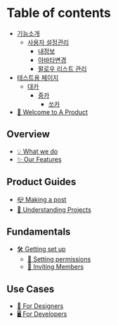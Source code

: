 # Table of contents

* [기능소개](README.md)
  * [사용자 설정관리](undefined/undefined/README.md)
    * [내정보](undefined/undefined/undefined.md)
    * [아바타변경](undefined/undefined/undefined-1.md)
    * [팔로우 리스트 관리](undefined/undefined/undefined-2.md)
* [테스트용 페이지](<README (1).md>)
  * [대카](README/undefined/README.md)
    * [중카](README/undefined/undefined/README.md)
      * [쏘카](README/undefined/undefined/undefined.md)
* [👋 Welcome to A Product](<README (1) (1).md>)

## Overview

* [💡 What we do](overview/what-we-do.md)
* [✨ Our Features](overview/our-features.md)

## Product Guides

* [📪 Making a post](product-guides/making-a-post.md)
* [📎 Understanding Projects](product-guides/understanding-projects.md)

## Fundamentals

* [🛠 Getting set up](fundamentals/getting-set-up/README.md)
  * [📝 Setting permissions](fundamentals/getting-set-up/setting-permissions.md)
  * [🧑 Inviting Members](fundamentals/getting-set-up/inviting-members.md)

## Use Cases

* [🎨 For Designers](use-cases/for-designers.md)
* [🖥 For Developers](use-cases/for-developers.md)
